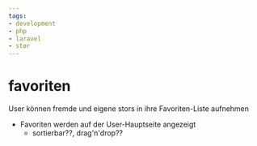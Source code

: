```yaml
---
tags:
- development
- php
- laravel
- stør
---
```


# favoriten
User können fremde und eigene stors in ihre Favoriten-Liste aufnehmen
- Favoriten werden auf der User-Hauptseite angezeigt
	- sortierbar??, drag'n'drop??
